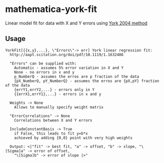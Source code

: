 # mathematica-york-fit
Linear model fit for data with X and Y errors using [York 2004 method](http://aapt.scitation.org/doi/pdf/10.1119/1.1632486)

## Usage

``` 
YorkFit[{{x,y},...}, \"Errors\"-> err] York linear regression fit:
  http://aapt.scitation.org/doi/pdf/10.1119/1.1632486
  
  "Errors" can be supplied with:
    Automatic - assumes 5% error variation in X and Y
    None - no errors in x and y
    p_NumberQ - assumes the erros are p fraction of the data
    {pX_NumberQ, pY_NumberQ} - assumes the erros are {pX,pY} fraction of the data
    {errY1,errY2,...} - errors only in Y
    {{errX1,errY1},...} - errors in x and y
  
  Weights -> None
    Allows to manually specify weight matrix

  "ErrorCorrelations" -> None
    Correlations between X and Y errors

  IncludeConstantBasis -> True
    if False, this leads to fit y=b*x
    achieved by adding {0,0} point with very high weights 

  Output: <|"fit" -> best fit, "a" -> offset, "b" -> slope, "\[Sigma]a" -> error of offset, 
    "\[Sigma]b" -> error of slope |>"
```
